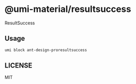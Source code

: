 # @umi-material/resultsuccess

ResultSuccess

## Usage

```sh
umi block ant-design-proresultsuccess
```

## LICENSE

MIT
